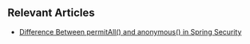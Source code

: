 ## Relevant Articles
- [Difference Between permitAll() and anonymous() in Spring Security](https://www.baeldung.com/spring-security-permitall-vs-anonymous)
